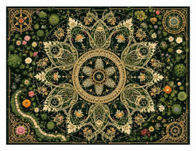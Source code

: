 ![The Symmetrical Gardens' layout featuring the main gardens, pattern greenhouse, and wild rose corner. Include growth pattern flows, calculation nodes, and perfect planting points. Style: Victorian garden blueprint meets cosmic mathematics, with plant layouts transformed into eldritch patterns. Compass rose made of intersecting flower patterns.](map_caption_1.jpeg)
